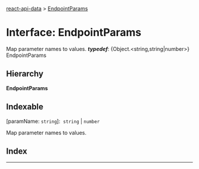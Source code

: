 [react-api-data](../README.md) > [EndpointParams](../interfaces/endpointparams.md)

# Interface: EndpointParams

Map parameter names to values.
*__typedef__*: {Object.<string,string|number>} EndpointParams

## Hierarchy

**EndpointParams**

## Indexable

\[paramName: `string`\]:&nbsp; `string` &#124; `number`

Map parameter names to values.

## Index

---


